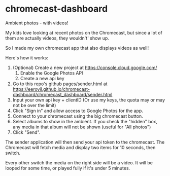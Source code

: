 # chromecast-dashboard

Ambient photos - with videos!

My kids love looking at recent photos on the Chromecast, but since a lot of them are actually videos, they wouldn't' show up.

So I made my own chromecast app that also displays videos as well!

Here's how it works:

1. (Optional) Create a new project at https://console.cloud.google.com/
    1. Enable the Google Photos API
    2. Create a new api key
2. Go to this repo's github pages/sender.html at https://eerovil.github.io/chromecast-dashboard/chromecast_dashboard/sender.html
3. Input your own api key + clientID (Or use my keys, the quota may or may not be over the limit)
4. Click "Sign in" and allow access to Google Photos for the app.
5. Connect to your chromecast using the big chromecast button.
6. Select albums to show in the ambient. If you check the "hidden" box, any media in that album will not be shown (useful for "All photos")
6. Click "Send".

The sender application will then send your api token to the chromecast. The Chromecast will fetch media and display two items for 10 seconds, then switch.

Every other switch the media on the right side will be a video. It will be looped for some time, or played fully if it's under 5 minutes.

